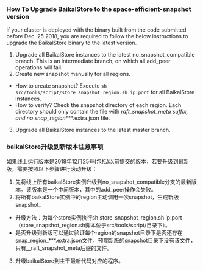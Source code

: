### How To Upgrade BaikalStore to the space-efficient-snapshot version

If your cluster is deployed with the binary built from the code submitted before Dec. 25 2018, you are required to follow the below instructions to upgrade the BaikalStore binary to the latest version.

1. Upgrade all BaikalStore instances to the latest no_snapshot_compatible branch. This is an intermediate branch, on which all add_peer operations will fail.
2. Create new snapshot manually for all regions.

 - How to create snapshot? Execute `sh src/tools/script/store_snapshot_region.sh ip:port` for all BaikalStore instances.
 - How to verify? Check the snapshot directory of each region. Each directory should only contain the file with *raft_snapshot_meta suffix, and no snap_region****.extra.json file.

3. Upgrade all BaikalStore instances to the latest master branch.



### baikalStore升级到新版本注意事项

如果线上运行版本是2018年12月25号(包括)以前提交的版本，若要升级到最新版，需要按照以下步骤进行滚动升级：

1. 先将线上所有baikalStore实例升级到no_snapshot_compatible分支的最新版本。该版本是一个中间版本，其中的add_peer操作会失败。
2. 将所有baikalStore实例中的region主动调用一次snapshot，生成新版snapshot。

 -   升级方法：为每个store实例执行sh store_snapshot_region.sh ip:port（store_snapshot_region.sh脚本位于src/tools/script/目录下）。
 -   是否升级到新版可以通过验证每个region的snapshot目录下是否还存在snap_region_***.extra.json文件。预期新版的snapshot目录下没有该文件，只有__raft_snapshot_meta后缀的文件。

3. 升级baikalStore到主干最新代码对应的程序。

